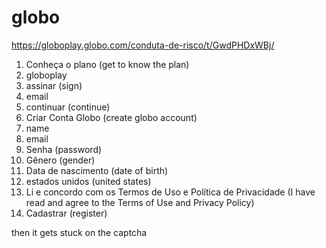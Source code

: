 # globo

https://globoplay.globo.com/conduta-de-risco/t/GwdPHDxWBj/

1. Conheça o plano (get to know the plan)
2. globoplay
3. assinar (sign)
4. email
5. continuar (continue)
6. Criar Conta Globo (create globo account)
7. name
8. email
9. Senha (password)
10. Gênero (gender)
11. Data de nascimento (date of birth)
12. estados unidos (united states)
13. Li e concordo com os Termos de Uso e Política de Privacidade (I have read
   and agree to the Terms of Use and Privacy Policy)
14. Cadastrar (register)

then it gets stuck on the captcha
